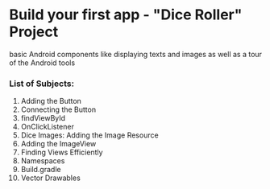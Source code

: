 # Build your first app - "Dice Roller" Project
basic Android components like displaying texts and images as well as a tour of the Android tools

### List of Subjects:
 1. Adding the Button
 2. Connecting the Button
 3. findViewById
 4. OnClickListener
 5. Dice Images: Adding the Image Resource
 6. Adding the ImageView
 7. Finding Views Efficiently
 8. Namespaces
 9. Build.gradle
10. Vector Drawables
